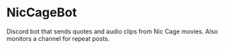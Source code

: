 # NicCageBot
Discord bot that sends quotes and audio clips from Nic Cage movies. Also monitors a channel for repeat posts.
